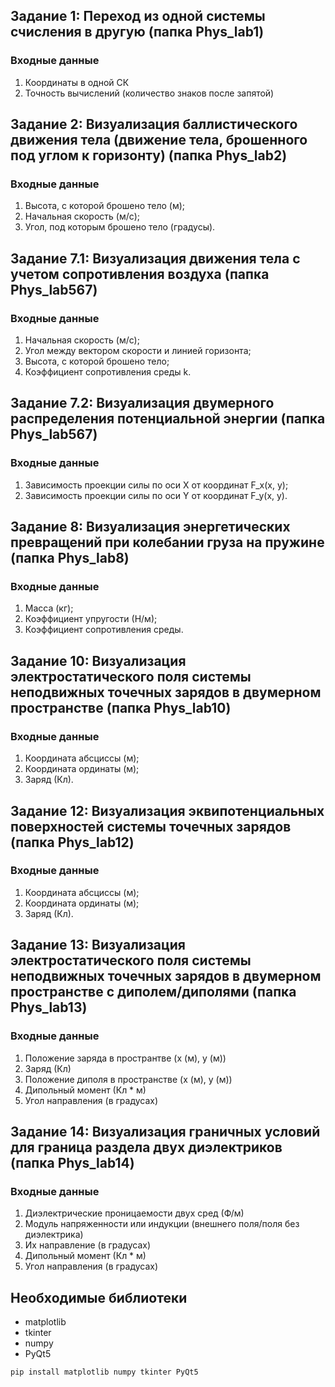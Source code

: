 ## Задание 1: Переход из одной системы счисления в другую (папка Phys_lab1)

### Входные данные

1) Координаты в одной СК
2) Точность вычислений (количество знаков после запятой)

## Задание 2: Визуализация баллистического движения тела (движение тела, брошенного под углом к горизонту) (папка Phys_lab2)

### Входные данные

1) Высота, с которой брошено тело (м);
2) Начальная скорость (м/c);
3) Угол, под которым брошено тело (градусы).

## Задание 7.1: Визуализация движения тела с учетом сопротивления воздуха (папка Phys_lab567)

### Входные данные

1) Начальная скорость (м/с);
2) Угол между вектором скорости и линией горизонта;
3) Высота, с которой брошено тело;
4) Коэффициент сопротивления среды k.

## Задание 7.2: Визуализация двумерного распределения потенциальной энергии (папка Phys_lab567)

### Входные данные

1) Зависимость проекции силы по оси X от координат F_x(x, y);
2) Зависимость проекции силы по оси Y от координат F_y(x, y).

## Задание 8: Визуализация энергетических превращений при колебании груза на пружине (папка Phys_lab8)

### Входные данные

1) Масса (кг);
2) Коэффициент упругости (Н/м);
3) Коэффициент сопротивления среды.
   
##  Задание 10: Визуализация электростатического поля системы неподвижных точечных зарядов в двумерном пространстве (папка Phys_lab10)

### Входные данные

1) Координата абсциссы (м);
2) Координата ординаты (м);
3) Заряд (Кл).

##  Задание 12: Визуализация эквипотенциальных поверхностей системы точечных зарядов (папка Phys_lab12)

### Входные данные

1) Координата абсциссы (м);
2) Координата ординаты (м);
3) Заряд (Кл).

## Задание 13: Визуализация электростатического поля системы неподвижных точечных зарядов в двумерном пространстве с диполем/диполями (папка Phys_lab13)

### Входные данные

1) Положение заряда в пространтве (x (м), y (м))
2) Заряд (Кл)
3) Положение диполя в пространстве (x (м), y (м))
4) Дипольный момент (Кл * м)
5) Угол направления (в градусах)

## Задание 14: Визуализация граничных условий для граница раздела двух диэлектриков (папка Phys_lab14)

### Входные данные

1) Диэлектрические проницаемости двух сред (Ф/м)
2) Модуль напряженности или индукции (внешнего поля/поля без диэлектрика)
3) Их направление (в градусах)
4) Дипольный момент (Кл * м)
5) Угол направления (в градусах)

## Необходимые библиотеки
- matplotlib
- tkinter
- numpy
- PyQt5

```pip install matplotlib numpy tkinter PyQt5```

